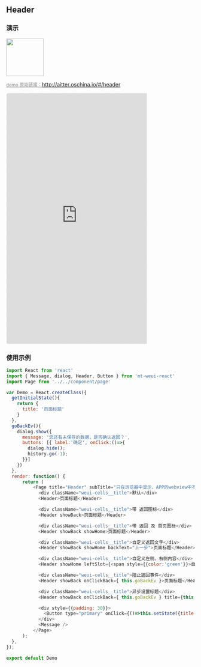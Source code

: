 ## Header

### 演示

<img width="100" src="http://qr.topscan.com/api.php?text=http://aitter.oschina.io/#/header"/>

<a href="http://aitter.oschina.io/#/header" target="_blank" style="font-size:12px;color:#888;">demo 原始链接：http://aitter.oschina.io/#/header</a>

<div style="width:377px;height:667px;display:inline-block;border:1px dashed #ececec;border-radius:5px;overflow:hidden;">
  <iframe src="http://aitter.oschina.io/#/header" width="375" height="667" border="0" frameborder="0"></iframe>
</div>


### 使用示例

``` javascript
import React from 'react'
import { Message, dialog, Header, Button } from 'mt-weui-react'
import Page from '../../component/page'

var Demo = React.createClass({
  getInitialState(){
    return {
      title: '页面标题'
    }
  },
  goBackEv(){
    dialog.show({
      message: '您还有未保存的数据，是否确认返回？',
      buttons: [{ label:'确定', onClick:()=>{
        dialog.hide();
        history.go(-1);
      }}]
    })
  },
  render: function() {
      return (
          <Page title="Header" subTitle="只在浏览器中显示，APP的webview中不显示">
            <div className="weui-cells__title">默认</div>
            <Header>页面标题</Header>

            <div className="weui-cells__title">带 返回图标</div>
            <Header showBack>页面标题</Header>

            <div className="weui-cells__title">带 返回 及 首页图标</div>
            <Header showBack showHome>页面标题</Header>

            <div className="weui-cells__title">自定义返回文字</div>
            <Header showBack showHome backText="上一步">页面标题</Header>

            <div className="weui-cells__title">自定义左侧、右侧内容</div>
            <Header showHome leftSlot={<span style={{color:'green'}}>自定义内容</span>} rightSlot={<span style={{color:'red'}}>自定义内容</span>}>页面标题</Header>

            <div className="weui-cells__title">阻止返回事件</div>
            <Header showBack onClickBack={ this.goBackEv }>页面标题</Header>

            <div className="weui-cells__title">异步设置标题</div>
            <Header showBack onClickBack={ this.goBackEv } title={this.state.title}></Header>

            <div style={{padding: 30}}>
              <Button type="primary" onClick={()=>this.setState({title: '异步标题'})}>改变标题为异步标题</Button>
            </div>
            <Message />
          </Page>
      );
  },
});

export default Demo

```
